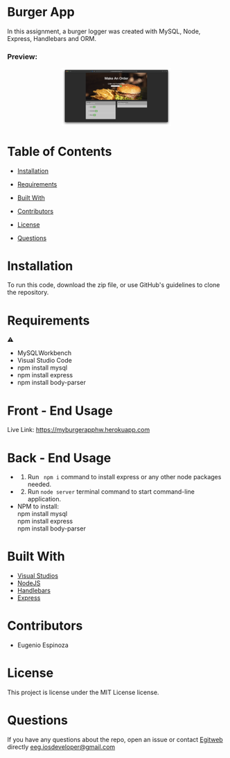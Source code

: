 # Burger App

In this assignment, a burger logger was created with MySQL, Node, Express, Handlebars and ORM.

<h3>Preview:</h3>
<p align="center">
  <img src="https://github.com/egitweb/burger/blob/main/public/assets/burger-app-preview.png?raw=true" height="40%" width="50%" title="Employee-Tracker Preview">
</p>

# Table of Contents 
  
  * [Installation](#installation)
  
  * [Requirements](#requirements)
  
  * [Built&nbsp;With](#builtwith)
  
  * [Contributors](#contributors)
  
  * [License](#license)
  
  * [Questions](#questions)

# Installation

To run this code, download the zip file, or use GitHub's guidelines to clone the repository.

# Requirements

⚠️ 
* MySQLWorkbench
* Visual Studio Code
* npm install mysql
* npm install express
* npm install body-parser


# Front - End Usage
Live Link: https://myburgerapphw.herokuapp.com


# Back - End Usage
* 1. Run ``` npm i``` command to install express or any other node packages needed.
* 2. Run ``` node server ``` terminal command to start command-line application.<br>
* NPM to install:<br>
npm install mysql<br>
npm install express<br>
npm install body-parser<br>


# Built&nbsp;With
* [Visual Studios](https://visualstudio.microsoft.com/)
* [NodeJS](https://nodejs.org/) 
* [Handlebars](https://handlebarsjs.com/)
* [Express](https://expressjs.com/)


# Contributors
* Eugenio Espinoza


# License

This project is license under the MIT License license.
  

# Questions
  
If you have any questions about the repo, open an issue or contact [Egitweb](https://github.com/egitweb) directly eeg.iosdeveloper@gmail.com
